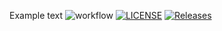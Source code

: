 Example text
![workflow](https://github.com/paulecraig79/sem/actions/workflows/main.yml/badge.svg)
[![LICENSE](https://img.shields.io/github/license/paulecraig79/sem.svg?style=flat-square)](https://github.com/paulecraig79>/sem/blob/master/LICENSE)
[![Releases](https://img.shields.io/github/release/paulecraig79>/sem/all.svg?style=flat-square)](https://github.com/paulecraig79/sem/releases)